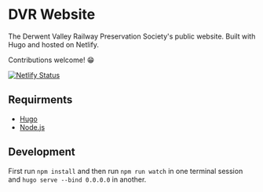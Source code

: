 # DVR Website
The Derwent Valley Railway Preservation Society's public website. Built with Hugo and hosted on Netlify.

Contributions welcome! :grin:

[![Netlify Status](https://api.netlify.com/api/v1/badges/c4052d9d-02e2-4f54-aaaf-14915146d7db/deploy-status)](https://app.netlify.com/sites/friendly-dubinsky-7852de/deploys)

## Requirments
* [Hugo](https://github.com/spf13/hugo/releases)
* [Node.js](https://nodejs.org/en/download/)

## Development
First run `npm install` and then run `npm run watch` in one terminal session and `hugo serve --bind 0.0.0.0` in another.
